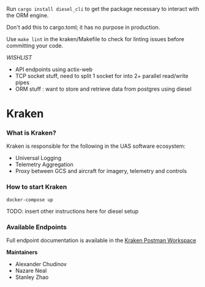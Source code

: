 Run
`cargo install diesel_cli`
to get the package necessary to interact with the ORM engine.

Don't add this to cargo.toml; it has no purpose in production.


Use `make lint` in the kraken/Makefile to check for linting issues before committing your code.

*WISHLIST*

- API endpoints using actix-web
- TCP socket stuff, need to split 1 socket for into 2+ parallel read/write pipes
- ORM stuff : want to store and retrieve data from postgres using diesel

# **Kraken**
### **What is Kraken?**
Kraken is responsible for the following in the UAS software ecosystem:
- Universal Logging
- Telemetry Aggregation
- Proxy between GCS and aircraft for imagery, telemetry and controls

### **How to start Kraken**
```
docker-compose up
```
TODO: insert other instructions here for diesel setup

### **Available Endpoints**
Full endpoint documentation is available in the [Kraken Postman Workspace](https://www.postman.com/ubcuas/workspace/uas-kraken)


**Maintainers**
- Alexander Chudinov
- Nazare Neal
- Stanley Zhao
